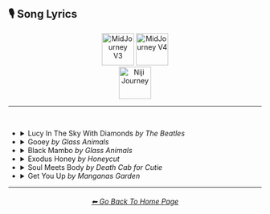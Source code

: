 <h2>🎙 Song Lyrics</h2>

<div align="center">

[<img src="https://github.com/willwulfken/MidJourney-Styles-and-Keywords-Reference/blob/main/Images/Repo_Parts/Buttons/Version_Buttons/button_version_V3_active_half.webp?raw=true" alt="MidJourney V3" height="64" />](https://github.com/willwulfken/MidJourney-Styles-and-Keywords-Reference/blob/main/Pages/MJ_V3/Style_Pages/Just_The_Style/Song_Lyrics.md)
[<img src="https://github.com/willwulfken/MidJourney-Styles-and-Keywords-Reference/blob/main/Images/Repo_Parts/Buttons/Version_Buttons/button_version_V4_inactive_half.webp?raw=true" alt="MidJourney V4" height="64" />](https://github.com/willwulfken/MidJourney-Styles-and-Keywords-Reference/blob/main/Pages/MJ_V4/Style_Pages/Song_Lyrics.md)
<br>
[<img src="https://github.com/willwulfken/MidJourney-Styles-and-Keywords-Reference/blob/main/Images/Repo_Parts/Buttons/Version_Buttons/button_version_niji_inactive_full.webp?raw=true" alt="Niji Journey" height="64" />](https://github.com/willwulfken/MidJourney-Styles-and-Keywords-Reference/blob/main/Pages/Niji_Journey/Style_Pages/Song_Lyrics.md)


</div>

<hr>
<br>


- <details><summary>Lucy In The Sky With Diamonds <i color=gray>by The Beatles</i></summary><p><div align="center">

    | Lucy In The Sky With Diamonds | <img src="https://github.com/willwulfken/MidJourney-Styles-and-Keywords-Reference/blob/main/Images/MJ_V3/Song_Lyrics/Lucy_In_The_Sky_With_Diamonds/Lucy_In_The_Sky_With_Diamonds.png?raw=true" width="128" /> |
    | :-: | :-: |
    | <i color=gray>by The Beatles</i> | <img src="https://github.com/willwulfken/MidJourney-Styles-and-Keywords-Reference/blob/main/Images/MJ_V3/Song_Lyrics/Lucy_In_The_Sky_With_Diamonds/The_Beatles.png?raw=true" width="128" /> |

    <table>
        <tr>
            <td><a href="https://www.musixmatch.com/lyrics/The-Beatles/Lucy-in-the-Sky-With-Diamonds">Lyrics on MusixMatch</a></td>
            <td><a href="https://open.spotify.com/track/25yQPHgC35WNnnOUqFhgVR?si=b852a85df2b14988">Open on Spotify</a></td>
        </tr>
    </table>

    <br>

    | | |
    | :-: | :-: |
    | A boat on a river with tangerine trees and marmalade skies | <img src="https://github.com/willwulfken/MidJourney-Styles-and-Keywords-Reference/blob/main/Images/MJ_V3/Song_Lyrics/Lucy_In_The_Sky_With_Diamonds/A_boat_on_a_river_with_tangerine_trees_and_marmalad.png?raw=true" width="256" /> |
    | Cellophane flowers of yellow and green towering over your head | <img src="https://github.com/willwulfken/MidJourney-Styles-and-Keywords-Reference/blob/main/Images/MJ_V3/Song_Lyrics/Lucy_In_The_Sky_With_Diamonds/Cellophane_flowers_of_yellow_and_green_towering_ove.png?raw=true" width="256" /> |
    | Look for the girl with the sun in her eyes and she's gone | <img src="https://github.com/willwulfken/MidJourney-Styles-and-Keywords-Reference/blob/main/Images/MJ_V3/Song_Lyrics/Lucy_In_The_Sky_With_Diamonds/Look_for_the_girl_with_the_sun_in_her_eyes_and_shes.png?raw=true" width="256" /> |
    | A bridge by a fountain where rocking horse people eat marshmallow pies | <img src="https://github.com/willwulfken/MidJourney-Styles-and-Keywords-Reference/blob/main/Images/MJ_V3/Song_Lyrics/Lucy_In_The_Sky_With_Diamonds/A_bridge_by_a_fountain_where_rocking_horse_people_e.png?raw=true" width="256" /> |
    | Everyone smiles as you drift past the flowers that grow so incredibly high | <img src="https://github.com/willwulfken/MidJourney-Styles-and-Keywords-Reference/blob/main/Images/MJ_V3/Song_Lyrics/Lucy_In_The_Sky_With_Diamonds/Everyone_smiles_as_you_drift_past_the_flowers_that_.png?raw=true" width="256" /> |
    | Newspaper taxis appear on the shore waiting to take you away | <img src="https://github.com/willwulfken/MidJourney-Styles-and-Keywords-Reference/blob/main/Images/MJ_V3/Song_Lyrics/Lucy_In_The_Sky_With_Diamonds/Newspaper_taxis_appear_on_the_shore_waiting_to_take.png?raw=true" width="256" /> |
    | Climb in the back with your head in the clouds and you're gone | <img src="https://github.com/willwulfken/MidJourney-Styles-and-Keywords-Reference/blob/main/Images/MJ_V3/Song_Lyrics/Lucy_In_The_Sky_With_Diamonds/Climb_in_the_back_with_your_head_in_the_clouds_and_.png?raw=true" width="256" /> |
    | A train in a station with plasticine porters with looking glass ties | <img src="https://github.com/willwulfken/MidJourney-Styles-and-Keywords-Reference/blob/main/Images/MJ_V3/Song_Lyrics/Lucy_In_The_Sky_With_Diamonds/A_train_in_a_station_with_plasticine_porters_with_l.png?raw=true" width="256" /> |
    | Suddenly someone is there at the turnstile, the girl with the kaleidoscope eyes | <img src="https://github.com/willwulfken/MidJourney-Styles-and-Keywords-Reference/blob/main/Images/MJ_V3/Song_Lyrics/Lucy_In_The_Sky_With_Diamonds/Suddenly_someone_is_there_at_the_turnstile_the_girl.png?raw=true" width="256" /> |

  </div></p></details>


- <details><summary>Gooey <i color=gray>by Glass Animals</i></summary><p><div align="center">

    | Gooey | <img src="https://github.com/willwulfken/MidJourney-Styles-and-Keywords-Reference/blob/main/Images/MJ_V3/Song_Lyrics/Gooey/Gooey.png?raw=true" width="128" /> |
    | :-: | :-: |
    | <i color=gray>by Glass Animals</i> | <img src="https://github.com/willwulfken/MidJourney-Styles-and-Keywords-Reference/blob/main/Images/MJ_V3/Song_Lyrics/Gooey/Glass_Animals.png?raw=true" width="128" /> |

    <table>
        <tr>
            <td><a href="https://www.musixmatch.com/lyrics/Glass-Animals/Gooey">Lyrics on MusixMatch</a></td>
            <td><a href="https://open.spotify.com/track/1gk3FhAV07q9Jg77UxnVjX?si=68046fa671c64fee">Open on Spotify</a></td>
        </tr>
    </table>

    <br>

    | | |
    | :-: | :-: |
    | The jungle slang spinning 'round my head and I stare | <img src="https://github.com/willwulfken/MidJourney-Styles-and-Keywords-Reference/blob/main/Images/MJ_V3/Song_Lyrics/Gooey/The_jungle_slang_spinning_round_my_head_and_I_stare.png?raw=true" width="256" /> |
    | A woozy youth dopes up on her silky smooth perfume | <img src="https://github.com/willwulfken/MidJourney-Styles-and-Keywords-Reference/blob/main/Images/MJ_V3/Song_Lyrics/Gooey/A_woozy_youth_dopes_up_on_her_silky_smooth_perfume.png?raw=true" width="256" /> |
    | Wanna sip the smooth air, kick it in the sand | <img src="https://github.com/willwulfken/MidJourney-Styles-and-Keywords-Reference/blob/main/Images/MJ_V3/Song_Lyrics/Gooey/Wanna_sip_the_smooth_air_kick_it_in_the_sand.png?raw=true" width="256" /> |
    | I'd say I told you so but you just gonna cry you just wanna know those peanut butter vibes | <img src="https://github.com/willwulfken/MidJourney-Styles-and-Keywords-Reference/blob/main/Images/MJ_V3/Song_Lyrics/Gooey/Id_say_I_told_you_so_but_you_just_gonna_cry_you_jus.png?raw=true" width="256" /> |
    | Mind my wicked words and tipsy topsy slurs | <img src="https://github.com/willwulfken/MidJourney-Styles-and-Keywords-Reference/blob/main/Images/MJ_V3/Song_Lyrics/Gooey/Mind_my_wicked_words_and_tipsy_topsy_slurs.png?raw=true" width="256" /> |
    | I take your gloom, I curl it up and puff it into plumes | <img src="https://github.com/willwulfken/MidJourney-Styles-and-Keywords-Reference/blob/main/Images/MJ_V3/Song_Lyrics/Gooey/I_take_your_gloom_I_curl_it_up_and_puff_it_into_plu.png?raw=true" width="256" /> |
    | Hold my hand and float back to the summertime | <img src="https://github.com/willwulfken/MidJourney-Styles-and-Keywords-Reference/blob/main/Images/MJ_V3/Song_Lyrics/Gooey/Hold_my_hand_and_float_back_to_the_summertime.png?raw=true" width="256" /> |
    | Tangled in the willows now our tongues are tied | <img src="https://github.com/willwulfken/MidJourney-Styles-and-Keywords-Reference/blob/main/Images/MJ_V3/Song_Lyrics/Gooey/Tangled_in_the_willows_now_our_tongues_are_tied.png?raw=true" width="256" /> |
    | Tripping around the tree stumps in your summer smile | <img src="https://github.com/willwulfken/MidJourney-Styles-and-Keywords-Reference/blob/main/Images/MJ_V3/Song_Lyrics/Gooey/Tripping_around_the_tree_stumps_in_your_summer_smil.png?raw=true" width="256" /> |
    
  </div></p></details>


- <details><summary>Black Mambo <i color=gray>by Glass Animals</i></summary><p><div align="center">

    | Black Mambo | <img src="https://github.com/willwulfken/MidJourney-Styles-and-Keywords-Reference/blob/main/Images/MJ_V3/Song_Lyrics/Black_Mambo/Black_Mambo.png?raw=true" width="128" /> |
    | :-: | :-: |
    | <i color=gray>by Glass Animals</i> | <img src="https://github.com/willwulfken/MidJourney-Styles-and-Keywords-Reference/blob/main/Images/MJ_V3/Song_Lyrics/Black_Mambo/Glass_Animals.png?raw=true" width="128" /> |

    <table>
        <tr>
            <td><a href="https://www.musixmatch.com/lyrics/Glass-Animals/Black-Mambo">Lyrics on MusixMatch</a></td>
            <td><a href="https://open.spotify.com/track/63OC8cNa4ZnFB3bbvbWCOc?si=652fb05dd8f64eac">Open on Spotify</a></td>
        </tr>
    </table>

    <br>

    | | |
    | :-: | :-: |
    | What'll it be now Mr. Mole? Whisper sloth in curls of smoke. | <img src="https://github.com/willwulfken/MidJourney-Styles-and-Keywords-Reference/blob/main/Images/MJ_V3/Song_Lyrics/Black_Mambo/Whatll_it_be_now_Mr._Mole_Whisper_sloth_in_curls_of.png?raw=true" width="256" /> |
    | Take a back seat, or play pharaoh? Dance with me and shake your bones | <img src="https://github.com/willwulfken/MidJourney-Styles-and-Keywords-Reference/blob/main/Images/MJ_V3/Song_Lyrics/Black_Mambo/Take_a_back_seat_or_play_pharaoh_Dance_with_me_and_.png?raw=true" width="256" /> |
    | Slow down, it's a science, He's been waiting to bring you down | <img src="https://github.com/willwulfken/MidJourney-Styles-and-Keywords-Reference/blob/main/Images/MJ_V3/Song_Lyrics/Black_Mambo/Slow_down_its_a_science_Hes_been_waiting_to_bring_y.png?raw=true" width="256" /> |
    | Snake eyed with a sly smile, He can hold you and shake you dry | <img src="https://github.com/willwulfken/MidJourney-Styles-and-Keywords-Reference/blob/main/Images/MJ_V3/Song_Lyrics/Black_Mambo/Snake_eyed_with_a_sly_smile_He_can_hold_you_and_sha.png?raw=true" width="256" /> |
    | Leopards laze each on plush pillows | <img src="https://github.com/willwulfken/MidJourney-Styles-and-Keywords-Reference/blob/main/Images/MJ_V3/Song_Lyrics/Black_Mambo/Leopards_laze_each_on_plush_pillows.png?raw=true" width="256" /> |
    | Slender capes of red and chrome | <img src="https://github.com/willwulfken/MidJourney-Styles-and-Keywords-Reference/blob/main/Images/MJ_V3/Song_Lyrics/Black_Mambo/Slender_capes_of_red_and_chrome.png?raw=true" width="256" /> |
    | Paperback dreams in their deep doze twitch their toes to black mambo | <img src="https://github.com/willwulfken/MidJourney-Styles-and-Keywords-Reference/blob/main/Images/MJ_V3/Song_Lyrics/Black_Mambo/Paperback_dreams_in_their_deep_doze_twitch_their_to.png?raw=true" width="256" /> |
    | Wanna play cheat now? says the sloth, A domino flush to his nose, Tickle that cheek and take your throne, Pump your veins with gushing gold | <img src="https://github.com/willwulfken/MidJourney-Styles-and-Keywords-Reference/blob/main/Images/MJ_V3/Song_Lyrics/Black_Mambo/Wanna_play_cheat_now_says_the_sloth_A_domino_flush_.png?raw=true" width="256" /> |

  </div></p></details>


- <details><summary>Exodus Honey <i color=gray>by Honeycut</i></summary><p><div align="center">

    | Exodus Honey | <img src="https://github.com/willwulfken/MidJourney-Styles-and-Keywords-Reference/blob/main/Images/MJ_V3/Song_Lyrics/Exodus_Honey/Exodus_Honey.png?raw=true" width="128" /> |
    | :-: | :-: |
    | <i color=gray>by Honeycut</i> | <img src="https://github.com/willwulfken/MidJourney-Styles-and-Keywords-Reference/blob/main/Images/MJ_V3/Song_Lyrics/Exodus_Honey/Honeycut.png?raw=true" width="128" /> |

    <table>
        <tr>
            <td><a href="https://www.musixmatch.com/lyrics/Honeycut/Exodus-Honey">Lyrics on MusixMatch</a></td>
            <td><a href="https://open.spotify.com/track/1Yw08t019DZDXkYzol5Zh3?si=1b1663f5cf1b45a0">Open on Spotify</a></td>
        </tr>
    </table>

    <br>

    | | |
    | :-: | :-: |
    | How does the brain connect to the body, How does it wake from a dream? | <img src="https://github.com/willwulfken/MidJourney-Styles-and-Keywords-Reference/blob/main/Images/MJ_V3/Song_Lyrics/Exodus_Honey/How_does_the_brain_connect_to_the_body_How_does_it_.png?raw=true" width="256" /> |
    | I'm not here with you, I see your lips are moving too and they can talk and talk | <img src="https://github.com/willwulfken/MidJourney-Styles-and-Keywords-Reference/blob/main/Images/MJ_V3/Song_Lyrics/Exodus_Honey/Im_not_here_with_you_I_see_your_lips_are_moving_too.png?raw=true" width="256" /> |
    | I think we might be having a blast | <img src="https://github.com/willwulfken/MidJourney-Styles-and-Keywords-Reference/blob/main/Images/MJ_V3/Song_Lyrics/Exodus_Honey/I_think_we_might_be_having_a_blast.png?raw=true" width="256" /> |
    | Presently I'm gone somewhere on a long celestial sleepwalk | <img src="https://github.com/willwulfken/MidJourney-Styles-and-Keywords-Reference/blob/main/Images/MJ_V3/Song_Lyrics/Exodus_Honey/Presently_Im_gone_somewhere_on_a_long_celestial_sle.png?raw=true" width="256" /> |
    | How do you make a life out of nothing and make nothing out of your life | <img src="https://github.com/willwulfken/MidJourney-Styles-and-Keywords-Reference/blob/main/Images/MJ_V3/Song_Lyrics/Exodus_Honey/How_do_you_make_a_life_out_of_nothing_and_make_noth.png?raw=true" width="256" /> |
    | Blink, I don't want to wink, I just want to take siestas all day | <img src="https://github.com/willwulfken/MidJourney-Styles-and-Keywords-Reference/blob/main/Images/MJ_V3/Song_Lyrics/Exodus_Honey/Blink_I_dont_want_to_wink_I_just_want_to_take_siest.png?raw=true" width="256" /> |
    | I say stop the war, I'm glad I still wanna have my car so I can drink and drive, I can't believe I'm still alive | <img src="https://github.com/willwulfken/MidJourney-Styles-and-Keywords-Reference/blob/main/Images/MJ_V3/Song_Lyrics/Exodus_Honey/I_say_stop_the_war_Im_glad_I_still_wanna_have_my_ca.png?raw=true" width="256" /> |

  </div></p></details>


- <details><summary>Soul Meets Body <i color=gray>by Death Cab for Cutie</i></summary><p><div align="center">

    | Soul Meets Body | <img src="https://github.com/willwulfken/MidJourney-Styles-and-Keywords-Reference/blob/main/Images/MJ_V3/Song_Lyrics/Soul_Meets_Body/Soul_Meets_Body.png?raw=true" width="128" /> |
    | :-: | :-: |
    | <i color=gray>by Death Cab for Cutie</i> | <img src="https://github.com/willwulfken/MidJourney-Styles-and-Keywords-Reference/blob/main/Images/MJ_V3/Song_Lyrics/Soul_Meets_Body/Death_Cab_for_Cutie.png?raw=true" width="128" /> |

    <table>
        <tr>
            <td><a href="https://www.musixmatch.com/lyrics/Death-Cab-for-Cutie/Soul-Meets-Body-Rolling-Stone-Original">Lyrics on MusixMatch</a></td>
            <td><a href="https://open.spotify.com/track/5yc59J3MR3tVDPTOgwgRI5?si=35c56f5dbd2944ed">Open on Spotify</a></td>
        </tr>
    </table>

    <br>

    | | |
    | :-: | :-: |
    | I want to live where soul meets body and let the sun wrap its arms around me and bathe my skin in water cool and cleansing and feel, feel what its like to be new | <img src="https://github.com/willwulfken/MidJourney-Styles-and-Keywords-Reference/blob/main/Images/MJ_V3/Song_Lyrics/Soul_Meets_Body/I_want_to_live_where_soul_meets_body_and_let_the_su.png?raw=true" width="256" /> |
    | Cause in my head there's a greyhound station where I send my thoughts to far off destinations so they may have a chance of finding a place where they're far more suited than here | <img src="https://github.com/willwulfken/MidJourney-Styles-and-Keywords-Reference/blob/main/Images/MJ_V3/Song_Lyrics/Soul_Meets_Body/Cause_in_my_head_theres_a_greyhound_station_where_I.png?raw=true" width="256" /> |
    | And I cannot guess what we'll discover when we turn the dirt with our palms cupped like shovels | <img src="https://github.com/willwulfken/MidJourney-Styles-and-Keywords-Reference/blob/main/Images/MJ_V3/Song_Lyrics/Soul_Meets_Body/And_I_cannot_guess_what_well_discover_when_we_turn_.png?raw=true" width="256" /> |
    | But I know our filthy hands can wash one another's and not one speck will remain | <img src="https://github.com/willwulfken/MidJourney-Styles-and-Keywords-Reference/blob/main/Images/MJ_V3/Song_Lyrics/Soul_Meets_Body/But_I_know_our_filthy_hands_can_wash_one_anothers_a.png?raw=true" width="256" /> |
    | I do believe it's true that there are roads left in both of our shoes | <img src="https://github.com/willwulfken/MidJourney-Styles-and-Keywords-Reference/blob/main/Images/MJ_V3/Song_Lyrics/Soul_Meets_Body/I_do_believe_its_true_that_there_are_roads_left_in_.png?raw=true" width="256" /> |
    | But if the silence takes you then I hope it takes me too | <img src="https://github.com/willwulfken/MidJourney-Styles-and-Keywords-Reference/blob/main/Images/MJ_V3/Song_Lyrics/Soul_Meets_Body/But_if_the_silence_takes_you_then_I_hope_it_takes_m.png?raw=true" width="256" /> |
    | So brown eyes I hold you near cause you're the only song I want to hear | <img src="https://github.com/willwulfken/MidJourney-Styles-and-Keywords-Reference/blob/main/Images/MJ_V3/Song_Lyrics/Soul_Meets_Body/So_brown_eyes_I_hold_you_near_cause_youre_the_only_.png?raw=true" width="256" /> |
    | A melody softly soaring through my atmosphere | <img src="https://github.com/willwulfken/MidJourney-Styles-and-Keywords-Reference/blob/main/Images/MJ_V3/Song_Lyrics/Soul_Meets_Body/A_melody_softly_soaring_through_my_atmosphere.png?raw=true" width="256" /> |

  </div></p></details>


- <details><summary>Get You Up <i color=gray>by Manganas Garden</i></summary><p><div align="center">

    | Get You Up | <img src="https://github.com/willwulfken/MidJourney-Styles-and-Keywords-Reference/blob/main/Images/MJ_V3/Song_Lyrics/Get_You_Up/Get_You_Up.png?raw=true" width="128" /> |
    | :-: | :-: |
    | <i color=gray>by Manganas Garden</i> | <img src="https://github.com/willwulfken/MidJourney-Styles-and-Keywords-Reference/blob/main/Images/MJ_V3/Song_Lyrics/Get_You_Up/Manganas_Garden.png?raw=true" width="128" /> |

    <table>
        <tr>
            <td><a href="https://www.musixmatch.com/lyrics/Manganas-Garden/Get-You-Up">Lyrics on MusixMatch</a></td>
            <td><a href="https://open.spotify.com/track/2d9Jah1KAB4Bql6VI0FeMk?si=ba6f63847a6643e1">Open on Spotify</a></td>
        </tr>
    </table>

    <br>

    | | |
    | :-: | :-: |
    | She ain't comin' back no more, got enough of city life | <img src="https://github.com/willwulfken/MidJourney-Styles-and-Keywords-Reference/blob/main/Images/MJ_V3/Song_Lyrics/Get_You_Up/She_aint_comin_back_no_more_got_enough_of_city_life.png?raw=true" width="256" /> |
    | Oh, a minute to gather my thoughts, baby this is what I want | <img src="https://github.com/willwulfken/MidJourney-Styles-and-Keywords-Reference/blob/main/Images/MJ_V3/Song_Lyrics/Get_You_Up/Oh_a_minute_to_gather_my_thoughts_baby_this_is_what.png?raw=true" width="256" /> |
    | Leaving for a holiday, sever our weight | <img src="https://github.com/willwulfken/MidJourney-Styles-and-Keywords-Reference/blob/main/Images/MJ_V3/Song_Lyrics/Get_You_Up/Leaving_for_a_holiday_sever_our_weight.png?raw=true" width="256" /> |
    | Majestic pull, this my everlasting love | <img src="https://github.com/willwulfken/MidJourney-Styles-and-Keywords-Reference/blob/main/Images/MJ_V3/Song_Lyrics/Get_You_Up/Majestic_pull_this_my_everlasting_love.png?raw=true" width="256" /> |
    | I'll be with you right on time to get you up | <img src="https://github.com/willwulfken/MidJourney-Styles-and-Keywords-Reference/blob/main/Images/MJ_V3/Song_Lyrics/Get_You_Up/Ill_be_with_you_right_on_time_to_get_you_up.png?raw=true" width="256" /> |
    | You'll be my, my sweet surrender | <img src="https://github.com/willwulfken/MidJourney-Styles-and-Keywords-Reference/blob/main/Images/MJ_V3/Song_Lyrics/Get_You_Up/Youll_be_my_my_sweet_surrender.png?raw=true" width="256" /> |
    | Sailing on a strip of sun by the wind we travel light | <img src="https://github.com/willwulfken/MidJourney-Styles-and-Keywords-Reference/blob/main/Images/MJ_V3/Song_Lyrics/Get_You_Up/Sailing_on_a_strip_of_sun_by_the_wind_we_travel_lig.png?raw=true" width="256" /> |
    | I think we've got an endless run, coming up ahead, filling up a cavity | <img src="https://github.com/willwulfken/MidJourney-Styles-and-Keywords-Reference/blob/main/Images/MJ_V3/Song_Lyrics/Get_You_Up/I_think_weve_got_an_endless_run_coming_up_ahead_fil.png?raw=true" width="256" /> |
    | Riding on a? off course, came across a wonderland | <img src="https://github.com/willwulfken/MidJourney-Styles-and-Keywords-Reference/blob/main/Images/MJ_V3/Song_Lyrics/Get_You_Up/Riding_on_a_off_course_came_across_a_wonderland.png?raw=true" width="256" /> |
    | The feelin' we've been looking for emanating back and forth | <img src="https://github.com/willwulfken/MidJourney-Styles-and-Keywords-Reference/blob/main/Images/MJ_V3/Song_Lyrics/Get_You_Up/The_feelin_weve_been_looking_for_emanating_back_and.png?raw=true" width="256" /> |
    | Time fell out of vanity, now I feel free | <img src="https://github.com/willwulfken/MidJourney-Styles-and-Keywords-Reference/blob/main/Images/MJ_V3/Song_Lyrics/Get_You_Up/Time_fell_out_of_vanity_now_I_feel_free.png?raw=true" width="256" /> |

  </div></p></details>


<hr><!--------------->
<div align="center">
<h6><a href="https://github.com/willwulfken/MidJourney-Styles-and-Keywords-Reference/blob/main/README.md">⬅ Go Back To Home Page</a></h6>
</div>